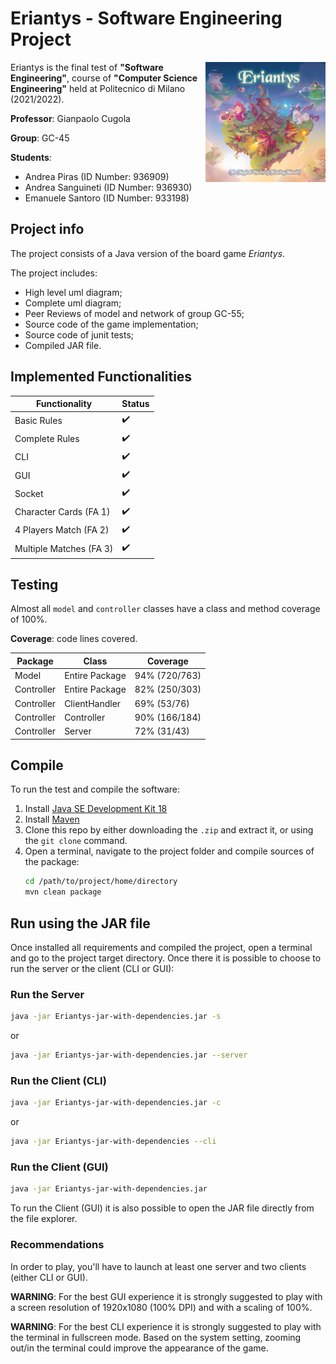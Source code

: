 # Eriantys - Software Engineering Project

<img src="src/main/resources/Graphical_Assets/logo.jpg" width=192px height=192px align="right"  alt="Eriantys Logo"/>

Eriantys is the final test of **"Software Engineering"**, course of **"Computer Science Engineering"** 
held at Politecnico di Milano (2021/2022). <br />

**Professor**: Gianpaolo Cugola

**Group**: GC-45

**Students**: 
- Andrea Piras (ID Number: 936909)
- Andrea Sanguineti (ID Number: 936930)
- Emanuele Santoro (ID Number: 933198)

## Project info
The project consists of a Java version of the board game *Eriantys*.

The project includes:
- High level uml diagram;
- Complete uml diagram;
- Peer Reviews of model and network of group GC-55;
- Source code of the game implementation;
- Source code of junit tests;
- Compiled JAR file.

## Implemented Functionalities

| Functionality           | Status             |
|-------------------------|--------------------|
| Basic Rules             | :heavy_check_mark: |
| Complete Rules          | :heavy_check_mark: |
| CLI                     | :heavy_check_mark: |
| GUI                     | :heavy_check_mark: |
| Socket                  | :heavy_check_mark: |
| Character Cards (FA 1)  | :heavy_check_mark: |
| 4 Players Match (FA 2)  | :heavy_check_mark: |
| Multiple Matches (FA 3) | :heavy_check_mark: |

## Testing

Almost all `model` and `controller` classes have a class and method coverage of 100%.

**Coverage**: code lines covered.

| Package    | Class          | Coverage      |
|------------|----------------|---------------|
| Model      | Entire Package | 94% (720/763) |
| Controller | Entire Package | 82% (250/303) |
| Controller | ClientHandler  | 69% (53/76)   |
| Controller | Controller     | 90% (166/184) |
| Controller | Server         | 72% (31/43)   | 


## Compile

To run the test and compile the software:

1. Install [Java SE Development Kit 18](https://docs.oracle.com/en/java/javase/18/)
2. Install [Maven](https://maven.apache.org/install.html)
3. Clone this repo by either downloading the `.zip` and extract it, or using the `git clone` command.
4. Open a terminal, navigate to the project folder and compile sources of the package:
    ```bash
    cd /path/to/project/home/directory
    mvn clean package
    ```

## Run using the JAR file
Once installed all requirements and compiled the project, open a terminal and
go to the project target directory. 
Once there it is possible to choose to run the server or the client (CLI or GUI):

### Run the Server
```bash
java -jar Eriantys-jar-with-dependencies.jar -s 
```
or
```bash
java -jar Eriantys-jar-with-dependencies.jar --server 
```
### Run the Client (CLI)
```bash
java -jar Eriantys-jar-with-dependencies.jar -c 
```
or
```bash
java -jar Eriantys-jar-with-dependencies --cli 
```

### Run the Client (GUI)
```bash
java -jar Eriantys-jar-with-dependencies.jar 
```
To run the Client (GUI) it is also possible to open the JAR file directly from
the file explorer.

### Recommendations

In order to play, you'll have to launch at least one server and two clients (either CLI or GUI).

**WARNING**: For the best GUI experience it is strongly suggested to play with a screen resolution
of 1920x1080 (100% DPI) and with a scaling of 100%.

**WARNING**: For the best CLI experience it is strongly suggested to play with the terminal in fullscreen mode. 
Based on the system setting, zooming out/in the terminal could improve the appearance of the game.






